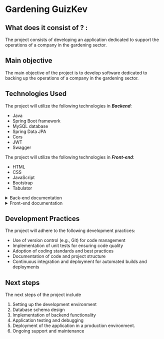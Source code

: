 
# **Gardening GuizKev**



## What does it consist of ? :
The project consists of developing an application dedicated to support the operations of a company in the gardening sector. 


## Main objective
The main objective of the project is to develop software dedicated to backing up the operations of a company in the gardening sector.

## Technologies Used

The project will utilize the following technologies in **_Backend_**:
- Java 
- Spring Boot framework
- MySQL  database
- Spring Data JPA
- Cors
- JWT
- Swagger

The project will utilize the following technologies in **_Front-end_**:
- HTML
- CSS
- JavaScript
- Bootstrap
- Tabulator


<details>
<summary>Back-end documentation</summary>

    
   ## Database Design
   ![Database Design](./documentation/img-backEnd/physical_database_model.png)

   ## Folder organization

   ![Folder Organization](./documentation/img-backEnd/FolderOrganization.png)

   ## Queries in MySQL for specify table

   <details>
      <summary>Table Client</summary>

      1. Devuelve un listado con el nombre de los todos los clientes españoles.

      ```sql
      SELECT nombre_cliente
      FROM cliente
      WHERE pais = 'Spain';

      ```

      2. Devuelve un listado con el código de cliente de aquellos clientes que realizaron algún pago en 2008. Tenga en cuenta que deberá eliminar aquellos códigos de cliente que aparezcan repetidos. Resuelva la consulta:

      ```sql
      SELECT DISTINCT c.codigo_cliente
      FROM cliente c
      JOIN pago p ON c.codigo_cliente = p.codigo_cliente
      WHERE YEAR(p.fecha_pago) = 2008;

      ```

      3. Devuelve un listado con todos los clientes que sean de la ciudad de `Madrid` y cuyo representante de ventas tenga el código de empleado `11` o `30`.

      ```sql
      SELECT codigo_cliente, nombre_cliente, ciudad, codigo_empleado_rep_ventas
      FROM cliente
      WHERE ciudad = 'Madrid' AND codigo_empleado_rep_ventas IN (11, 30);

      ```  
      4. Obtén un listado con el nombre de cada cliente y el nombre y apellido de su representante de ventas.

      ```sql
      SELECT c.nombre_cliente AS Nombre_Cliente, CONCAT(e.nombre,' ',e.apellido1,' ',e.apellido2) AS Nombre_Representante_Ventas FROM cliente c JOIN empleado e ON c.codigo_empleado_rep_ventas = e.codigo_empleado;
      ```

      5. Muestra el nombre de los clientes que hayan realizado pagos junto con el nombre de sus representantes de ventas.

      ```sql
      SELECT c.codigo_cliente AS codigoCliente, c.nombre_cliente AS nombreCliente, e.nombre AS nombreRepresentanteVentas FROM cliente c JOIN pago p ON c.codigo_cliente = p.codigo_cliente JOIN empleado e
      ON c.codigo_empleado_rep_ventas = e.codigo_empleado;
      ```

      6. Muestra el nombre de los clientes que **no** hayan realizado pagos junto con el nombre de sus representantes de ventas.

      ```sql
      SELECT c.codigo_cliente AS codigoCliente, c.nombre_cliente AS nombreCliente, e.nombre AS nombreRepresentanteVentas FROM cliente c Left  JOIN pago p ON c.codigo_cliente = p.codigo_cliente JOIN empleado e
      ON c.codigo_empleado_rep_ventas = e.codigo_empleado;
      ```

      7. Devuelve el nombre de los clientes que han hecho pagos y el nombre de sus representantes junto con la ciudad de la oficina a la que pertenece el representante.

      ```sql
      SELECT 
      c.nombre_cliente AS NombreCliente,
      e.nombre AS NombreRepresentante,
      o.ciudad AS CiudadRepresentante
      FROM cliente AS c
      JOIN empleado AS e ON c.codigo_empleado_rep_ventas = e.codigo_empleado
      JOIN oficina AS o ON e.codigo_oficina = o.codigo_oficina
      WHERE c.codigo_cliente IN (
      SELECT DISTINCT codigo_cliente
      FROM pago
      );

      ```

      8. Devuelve el nombre de los clientes que **no** hayan hecho pagos y el nombre de sus representantes junto con la ciudad de la oficina a la que pertenece el representante.

      ```sql
      SELECT c.nombre_cliente AS NombreCliente, e.nombre AS NombreRepresentante, o.ciudad AS CiudadRepresentante
      FROM cliente AS c
      LEFT JOIN empleado AS e ON c.codigo_empleado_rep_ventas = e.codigo_empleado
      LEFT JOIN oficina AS o ON e.codigo_oficina = o.codigo_oficina
      WHERE c.codigo_cliente NOT IN (
      SELECT DISTINCT codigo_cliente
      FROM pago
      ) OR c.codigo_cliente IS NULL;
      ```

      9. Devuelve el nombre de los clientes a los que no se les ha entregado a tiempo un pedido.

      ```sql
      SELECT DISTINCT c.nombre_cliente AS NombreCliente
      FROM cliente AS c
      JOIN pedido AS p ON c.codigo_cliente = p.codigo_cliente
      WHERE p.fecha_entrega IS NULL OR p.fecha_entrega > p.fecha_esperada;

      ```

      10. Devuelve un listado de las diferentes gamas de producto que ha comprado cada cliente.

      ```sql
      SELECT c.nombre_cliente AS NombreCliente, GROUP_CONCAT(DISTINCT pr.gama ORDER BY pr.gama ASC) AS GamasCompradas
      FROM cliente AS c
      JOIN pedido AS p ON c.codigo_cliente = p.codigo_cliente
      JOIN detalle_pedido AS dp ON p.codigo_pedido = dp.codigo_pedido
      JOIN producto AS pr ON dp.codigo_producto = pr.codigo_producto
      GROUP BY c.nombre_cliente;

      ```

      11. Devuelve un listado que muestre solamente los clientes que no han realizado ningún pago.

      ```sql
      SELECT c.*
      FROM cliente c
      LEFT JOIN pago p ON c.codigo_cliente = p.codigo_cliente
      WHERE p.codigo_cliente IS NULL;

      ```

      12. Devuelve un listado que muestre solamente los clientes que no han realizado ningún pedido.

      ```sql
      SELECT c.*
      FROM cliente c
      LEFT JOIN pedido pd ON c.codigo_cliente = pd.codigo_cliente
      WHERE pd.codigo_cliente IS NULL;

      ```

      13. Devuelve un listado que muestre los clientes que no han realizado ningún pago y los que no han realizado ningún pedido.

      ```sql
      SELECT c.*
      FROM cliente c
      LEFT JOIN pago p ON c.codigo_cliente = p.codigo_cliente
      LEFT JOIN pedido pd ON c.codigo_cliente = pd.codigo_cliente
      WHERE p.codigo_cliente IS NULL AND pd.codigo_pedido IS NULL;   
      ```

      14. Devuelve un listado con los clientes que han realizado algún pedido pero no han realizado ningún pago.

      ```sql
      SELECT DISTINCT c.*
      FROM cliente c
      JOIN pedido pd ON c.codigo_cliente = pd.codigo_cliente
      LEFT JOIN pago p ON c.codigo_cliente = p.codigo_cliente
      WHERE p.codigo_cliente IS NULL;

      ```

      15. ¿Cuántos clientes tiene cada país?

      ```sql
      SELECT pais, COUNT(*) AS total_clientes
      FROM cliente
      GROUP BY pais;

      ```

      16. Calcula el número de clientes que tiene la empresa.

      ```sql
      SELECT COUNT(*) AS total_clientes
      FROM cliente;

      ```

      17. ¿Cuántos clientes existen con domicilio en la ciudad de Madrid?

      ```sql
      SELECT COUNT(*) AS total_clientes_madrid
      FROM cliente
      WHERE ciudad = 'Madrid';

      ```

      18. ¿Calcula cuántos clientes tiene cada una de las ciudades que empiezan por `M`?

      ```sql
      SELECT ciudad, COUNT(*) AS total_clientes
      FROM cliente
      WHERE ciudad LIKE 'M%'
      GROUP BY ciudad;

      ```

      19. Calcula el número de clientes que no tiene asignado representante de ventas.

      ```sql
      SELECT COUNT(*) AS clientes_sin_representante
      FROM cliente
      WHERE codigo_empleado_rep_ventas IS NULL;

      ```

      20. Calcula la fecha del primer y último pago realizado por cada uno de los clientes. El listado deberá mostrar el nombre y los apellidos de cada cliente.

      ```sql
      SELECT c.nombre_cliente, c.nombre_contacto, c.apellido_contacto,
         MIN(p.fecha_pago) AS primera_fecha_pago,
         MAX(p.fecha_pago) AS ultima_fecha_pago
      FROM cliente c
      LEFT JOIN pago p ON c.codigo_cliente = p.codigo_cliente
      GROUP BY c.codigo_cliente;

      ```

      21. Devuelve el nombre de los clientes y el nombre de sus representantes junto con la ciudad de la oficina a la que pertenece el representante.

      ```sql
      SELECT
      c.nombre_cliente AS NombreCliente,
      e.nombre AS NombreRepresentante,
      o.ciudad AS CiudadRepresentante
      FROM cliente AS c
      JOIN empleado AS e ON c.codigo_empleado_rep_ventas = e.codigo_empleado
      JOIN oficina AS o ON e.codigo_oficina = o.codigo_oficina;

      ```

   </details>

   <details>
      <summary>Table Employee</summary>

      22. Devuelve un listado con el nombre, apellidos y email de los empleados cuyo jefe tiene un código de jefe igual a 7.

      ```sql
      SELECT nombre, apellido1, apellido2, email
      FROM empleado
      WHERE codigo_jefe = 7;

      ```

      23. Devuelve el nombre del puesto, nombre, apellidos y email del jefe de la empresa.

      ```sql
      SELECT e.puesto AS nombre_puesto, j.nombre, j.apellido1, j.apellido2, j.email
      FROM empleado j
      JOIN empleado e ON j.codigo_empleado = e.codigo_jefe
      WHERE e.codigo_jefe IS NULL;

      ```

      24. Devuelve un listado con el nombre, apellidos y puesto de aquellos empleados que no sean representantes de ventas.

      ```sql
      SELECT nombre, apellido1, apellido2, puesto
      FROM empleado
      WHERE puesto IS NOT NULL AND puesto <> 'Representante Ventas';

      ```

      25. Devuelve un listado con el nombre de los empleados junto con el nombre de sus jefes.

      ```sql
      SELECT
      e1.nombre AS NombreEmpleado,
      e2.nombre AS NombreJefe
      FROM empleado AS e1
      LEFT JOIN empleado AS e2 ON e1.codigo_jefe = e2.codigo_empleado;

      ```

      26. Devuelve un listado que muestre el nombre de cada empleados, el nombre de su jefe y el nombre del jefe de sus jefe.

      ```sql
      SELECT
      E1.nombre AS NombreEmpleado,
      E2.nombre AS NombreJefe,
      E3.nombre AS NombreJefeDelJefe
      FROM empleado AS E1
      LEFT JOIN empleado AS E2 ON E1.codigo_jefe = E2.codigo_empleado
      LEFT JOIN empleado AS E3 ON E2.codigo_jefe = E3.codigo_empleado;

      ```

      27. Devuelve un listado que muestre solamente los empleados que no tienen una oficina asociada.

      ```sql
      SELECT e.*
      FROM empleado e
      LEFT JOIN oficina o ON e.codigo_oficina = o.codigo_oficina
      WHERE o.codigo_oficina IS NULL;

      ```

      28. Devuelve un listado que muestre solamente los empleados que no tienen un cliente asociado.

      ```sql
      SELECT e.*
      FROM empleado e
      LEFT JOIN cliente c ON e.codigo_empleado = c.codigo_empleado_rep_ventas
      WHERE c.codigo_empleado_rep_ventas IS NULL;

      ```

      29. Devuelve un listado que muestre solamente los empleados que no tienen un cliente asociado junto con los datos de la oficina donde trabajan.

      ```sql
      SELECT e.*, o.*
      FROM empleado e
      JOIN oficina o ON e.codigo_oficina = o.codigo_oficina
      LEFT JOIN cliente c ON e.codigo_empleado = c.codigo_empleado_rep_ventas
      WHERE c.codigo_empleado_rep_ventas IS NULL;

      ```

      30. Devuelve un listado que muestre los empleados que no tienen una oficina asociada y los que no tienen un cliente asociado.

      ```sql
      SELECT e.*
      FROM empleado e
      LEFT JOIN oficina o ON e.codigo_oficina = o.codigo_oficina
      LEFT JOIN cliente c ON e.codigo_empleado = c.codigo_empleado_rep_ventas
      WHERE o.codigo_oficina IS NULL AND c.codigo_empleado_rep_ventas IS NULL;

      ```

      31. Devuelve un listado con los datos de los empleados que no tienen clientes asociados y el nombre de su jefe asociado.

      ```sql
      SELECT e.*, jefe.nombre AS nombre_jefe
      FROM empleado e
      LEFT JOIN cliente c ON e.codigo_empleado = c.codigo_empleado_rep_ventas
      LEFT JOIN empleado jefe ON e.codigo_jefe = jefe.codigo_empleado
      WHERE c.codigo_empleado_rep_ventas IS NULL;

      ```

      32. ¿Cuántos empleados hay en la compañía?

      ```sql
      SELECT COUNT(*) AS total_empleados
      FROM empleado;

      ```

      33. Devuelve el nombre de los representantes de ventas y el número de clientes al que atiende cada uno.

      ```sql
      SELECT e.nombre, e.apellido1, e.apellido2, COUNT(c.codigo_cliente) AS total_clientes_atendidos
      FROM empleado e
      LEFT JOIN cliente c ON e.codigo_empleado = c.codigo_empleado_rep_ventas
      WHERE e.puesto = 'Representante de Ventas'
      GROUP BY e.codigo_empleado;

      ```

   </details>

   <details>
      <summary>Table Office</summary>

      34. Devuelve un listado con el código de oficina y la ciudad donde hay oficinas.

      ```sql
      SELECT codigo_oficina, ciudad
      FROM oficina;

      ```

      35. Devuelve un listado con la ciudad y el teléfono de las oficinas de España.

      ```sql
      SELECT ciudad, telefono
      FROM oficina
      WHERE pais = 'España';


      ```

      3. Lista la dirección de las oficinas que tengan clientes en `Fuenlabrada`.

      ```sql
      SELECT DISTINCT o.linea_direccion1, o.linea_direccion2, o.ciudad, o.region, o.pais, o.codigo_postal
      FROM oficina AS o
      JOIN empleado AS e ON o.codigo_oficina = e.codigo_oficina
      JOIN cliente AS c ON e.codigo_empleado = c.codigo_empleado_rep_ventas
      WHERE c.ciudad = 'Fuenlabrada';

      ```

      4. Devuelve las oficinas donde **no trabajan** ninguno de los empleados que hayan sido los representantes de ventas de algún cliente que haya realizado la compra de algún producto de la gama `Frutales`.

      ```sql
      SELECT DISTINCT o.*
      FROM oficina o
      LEFT JOIN empleado e ON o.codigo_oficina = e.codigo_oficina
      LEFT JOIN cliente c ON e.codigo_empleado = c.codigo_empleado_rep_ventas
      LEFT JOIN pedido pd ON c.codigo_cliente = pd.codigo_cliente
      LEFT JOIN detalle_pedido dp ON pd.codigo_pedido = dp.codigo_pedido
      LEFT JOIN producto p ON dp.codigo_producto = p.codigo_producto
      WHERE p.gama = 'Frutales' AND e.codigo_empleado IS NULL;
      ```

   </details>

   <details>
      <summary>Table Payment</summary>

      1. Devuelve un listado con todos los pagos que se realizaron en el año `2008` mediante `Paypal`. Ordene el resultado de mayor a menor.

      ```sql
      SELECT *
      FROM pago
      WHERE YEAR(fecha_pago) = 2008 AND forma_pago = 'PayPal'
      ORDER BY total DESC;

      ```

      2. Devuelve un listado con todas las formas de pago que aparecen en la tabla `pago`. Tenga en cuenta que no deben aparecer formas de pago repetidas.

      ```sql
      SELECT DISTINCT forma_pago
      FROM pago;

      ```

      3. ¿Cuál fue el pago medio en 2009?

      ```sql
      SELECT AVG(total) AS pago_promedio_2009
      FROM pago
      WHERE YEAR(fecha_pago) = 2009;

      ```

      4. Muestre la suma total de todos los pagos que se realizaron para cada uno de los años que aparecen en la tabla `pagos`.

      ```sql
      SELECT YEAR(fecha_pago) AS año, SUM(total) AS suma_total_pagos
      FROM pago
      GROUP BY YEAR(fecha_pago)
      ORDER BY YEAR(fecha_pago);

      ```

   </details>

   <details>
      <summary>Table Order</summary>

      1. Devuelve un listado con los distintos estados por los que puede pasar un pedido.

      ```sql
      SELECT DISTINCT estado
      FROM pedido;

      ```

      2. Devuelve un listado con el código de pedido, código de cliente, fecha esperada y fecha de entrega de los pedidos que no han sido entregados a tiempo.

      ```sql
      SELECT codigo_pedido, codigo_cliente, fecha_esperada,fecha_entrega
      FROM pedido
      WHERE fecha_entrega > fecha_esperada;

      ```

      3. Devuelve un listado con el código de pedido, código de cliente, fecha esperada y fecha de entrega de los pedidos cuya fecha de entrega ha sido al menos dos días antes de la fecha esperada.

      ```sql
      SELECT codigo_pedido, codigo_cliente, fecha_esperada, fecha_entrega
      FROM pedido
      WHERE DATEDIFF(fecha_entrega, fecha_esperada) = -2;

      ```

      4. Devuelve un listado de todos los pedidos que fueron **rechazados** en `2009`.

      ```sql
      SELECT codigo_pedido, fecha_pedido, estado, comentarios
      FROM pedido
      WHERE YEAR(fecha_pedido) = 2009 AND estado = 'Rechazado';

      ```

      5. Devuelve un listado de todos los pedidos que han sido **entregados** en el mes de enero de cualquier año.

      ```sql
      SELECT codigo_pedido, fecha_pedido, fecha_entrega, estado
      FROM pedido
      WHERE MONTH(fecha_entrega) = 1;

      ```

      6. ¿Cuántos pedidos hay en cada estado? Ordena el resultado de forma descendente por el número de pedidos.

      ```sql
      SELECT estado, COUNT(*) AS total_pedidos
      FROM pedido
      GROUP BY estado
      ORDER BY total_pedidos DESC;

      ```

   </details>

   <details>
      <summary>Table Order Detail</summary>

      1. Calcula el número de productos diferentes que hay en cada uno de los pedidos.

      ```sql
      SELECT codigo_pedido, COUNT(DISTINCT codigo_producto) AS num_productos_diferentes
      FROM detalle_pedido
      GROUP BY codigo_pedido;

      ```

      2. Calcula la suma de la cantidad total de todos los productos que aparecen en cada uno de los pedidos.

      ```sql
      SELECT codigo_pedido, SUM(cantidad) AS cantidad_total
      FROM detalle_pedido
      GROUP BY codigo_pedido;

      ```

      3. La facturación que ha tenido la empresa en toda la historia, indicando la base imponible, el IVA y el total facturado. La base imponible se calcula sumando el coste del producto por el número de unidades vendidas de la tabla `detalle_pedido`. El IVA es el 21 % de la base imponible, y el total la suma de los dos campos anteriores.

      ```sql
      SELECT
         SUM(dp.cantidad * p.precio_venta) AS base_imponible,
         SUM(dp.cantidad * p.precio_venta) * 0.21 AS iva,
         SUM(dp.cantidad * p.precio_venta) + (SUM(dp.cantidad * p.precio_venta) * 0.21) AS total_facturado
      FROM detalle_pedido dp
      JOIN producto p ON dp.codigo_producto = p.codigo_producto;

      ```

      4. La misma información que en la pregunta anterior, pero agrupada por código de producto.

      ```sql
      SELECT
         p.codigo_producto,
         p.nombre AS nombre_producto,
         SUM(dp.cantidad * p.precio_venta) AS base_imponible,
         SUM(dp.cantidad * p.precio_venta) * 0.21 AS iva,
         SUM(dp.cantidad * p.precio_venta) + (SUM(dp.cantidad * p.precio_venta) * 0.21) AS total_facturado
      FROM detalle_pedido dp
      JOIN producto p ON dp.codigo_producto = p.codigo_producto
      GROUP BY p.codigo_producto, p.nombre;

      ```

      5. La misma información que en la pregunta anterior, pero agrupada por código de producto filtrada por los códigos que empiecen por `OR`.

      ```sql
      SELECT
         p.codigo_producto,
         p.nombre AS nombre_producto,
         SUM(dp.cantidad * p.precio_venta) AS base_imponible,
         SUM(dp.cantidad * p.precio_venta) * 0.21 AS iva,
         SUM(dp.cantidad * p.precio_venta) + (SUM(dp.cantidad * p.precio_venta) * 0.21) AS total_facturado
      FROM detalle_pedido dp
      JOIN producto p ON dp.codigo_producto = p.codigo_producto
      WHERE p.codigo_producto LIKE 'OR%'
      GROUP BY p.codigo_producto, p.nombre;

      ```

      6. Lista las ventas totales de los productos que hayan facturado más de 3000 euros. Se mostrará el nombre, unidades vendidas, total facturado y total facturado con impuestos (21% IVA).

      ```sql
      SELECT
      p.nombre AS nombre_producto,
      SUM(dp.cantidad) AS unidades_vendidas,
      SUM(dp.cantidad * p.precio_venta) AS total_facturado,
      SUM(dp.cantidad * p.precio_venta) * 0.21 AS total_facturado_con_iva
      FROM detalle_pedido dp
      JOIN producto p ON dp.codigo_producto = p.codigo_producto
      GROUP BY p.nombre
      HAVING total_facturado > 3000;

      ```

   </details>

   <details>
      <summary>Table Product</summary>

      1. Devuelve un listado con todos los productos que pertenecen a la gama `Ornamentales` y que tienen más de `100` unidades en stock. El listado deberá estar ordenado por su precio de venta, mostrando en primer lugar los de mayor precio.

      ```sql
      SELECT codigo_producto, nombre, gama, cantidad_en_stock, precio_venta
      FROM producto
      WHERE gama = 'Ornamentales' AND cantidad_en_stock > 100
      ORDER BY precio_venta DESC;

      ```

      2. Devuelve un listado de los productos que nunca han aparecido en un pedido.

      ```sql
      SELECT p.*
      FROM producto p
      LEFT JOIN detalle_pedido dp ON p.codigo_producto = dp.codigo_producto
      WHERE dp.codigo_producto IS NULL;

      ```

      3. Devuelve un listado de los productos que nunca han aparecido en un pedido. El resultado debe mostrar el nombre, la descripción y la imagen del producto.

      ```sql
      SELECT p.nombre, p.descripcion, gp.imagen
      FROM producto p
      JOIN gama_producto gp ON p.gama = gp.gama
      WHERE p.codigo_producto NOT IN (SELECT DISTINCT codigo_producto FROM detalle_pedido);

      ```

      4. Calcula el precio de venta del producto más caro y más barato en una misma consulta.

      ```sql
      SELECT MAX(precio_venta) AS precio_mas_caro, MIN(precio_venta) AS precio_mas_barato
      FROM producto;

      ```

      5. Devuelve un listado de los 20 productos más vendidos y el número total de unidades que se han vendido de cada uno. El listado deberá estar ordenado por el número total de unidades vendidas.

      ```sql
      SELECT p.codigo_producto, p.nombre, SUM(dp.cantidad) AS total_unidades_vendidas
      FROM producto p
      JOIN detalle_pedido dp ON p.codigo_producto = dp.codigo_producto
      GROUP BY p.codigo_producto, p.nombre
      ORDER BY total_unidades_vendidas DESC
      LIMIT 20;

      ```

   </details>


   ## Queries in MySQL

   <details>
      <summary>Queries about a table in MySQL</summary>

      1. Devuelve un listado con el código de oficina y la ciudad donde hay oficinas.

      ```sql
      SELECT codigo_oficina, ciudad
      FROM oficina;

      ```

      2. Devuelve un listado con la ciudad y el teléfono de las oficinas de España.

      ```sql
      SELECT ciudad, telefono
      FROM oficina
      WHERE pais = 'España';


      ```
      3. Devuelve un listado con el nombre, apellidos y email de los empleados cuyo jefe tiene un código de jefe igual a 7.

      ```sql
      SELECT nombre, apellido1, apellido2, email
      FROM empleado
      WHERE codigo_jefe = 7;

      ```

      4. Devuelve el nombre del puesto, nombre, apellidos y email del jefe de la empresa.

      ```sql
      SELECT e.puesto AS nombre_puesto, j.nombre, j.apellido1, j.apellido2, j.email
      FROM empleado j
      JOIN empleado e ON j.codigo_empleado = e.codigo_jefe
      WHERE e.codigo_jefe IS NULL;

      ```

      5. Devuelve un listado con el nombre, apellidos y puesto de aquellos empleados que no sean representantes de ventas.

      ```sql
      SELECT nombre, apellido1, apellido2, puesto
      FROM empleado
      WHERE puesto IS NOT NULL AND puesto <> 'Representante Ventas';

      ```

      6. Devuelve un listado con el nombre de los todos los clientes españoles.

      ```sql
      SELECT nombre_cliente
      FROM cliente
      WHERE pais = 'Spain';

      ```

      7. Devuelve un listado con los distintos estados por los que puede pasar un pedido.

      ```sql
      SELECT DISTINCT estado
      FROM pedido;

      ```

      8. Devuelve un listado con el código de cliente de aquellos clientes que realizaron algún pago en 2008. Tenga en cuenta que deberá eliminar aquellos códigos de cliente que aparezcan repetidos. Resuelva la consulta:

      ```sql
      SELECT DISTINCT c.codigo_cliente
      FROM cliente c
      JOIN pago p ON c.codigo_cliente = p.codigo_cliente
      WHERE YEAR(p.fecha_pago) = 2008;

      ```

      9. Devuelve un listado con el código de pedido, código de cliente, fecha esperada y fecha de entrega de los pedidos que no han sido entregados a tiempo.

      ```sql
      SELECT codigo_pedido, codigo_cliente, fecha_esperada,fecha_entrega
      FROM pedido
      WHERE fecha_entrega > fecha_esperada;

      ```

      10. Devuelve un listado con el código de pedido, código de cliente, fecha esperada y fecha de entrega de los pedidos cuya fecha de entrega ha sido al menos dos días antes de la fecha esperada.

      ```sql
      SELECT codigo_pedido, codigo_cliente, fecha_esperada, fecha_entrega
      FROM pedido
      WHERE DATEDIFF(fecha_entrega, fecha_esperada) = -2;

      ```

      11. Devuelve un listado de todos los pedidos que fueron **rechazados** en `2009`.

      ```sql
      SELECT codigo_pedido, fecha_pedido, estado, comentarios
      FROM pedido
      WHERE YEAR(fecha_pedido) = 2009 AND estado = 'Rechazado';

      ```

      12. Devuelve un listado de todos los pedidos que han sido **entregados** en el mes de enero de cualquier año.

      ```sql
      SELECT codigo_pedido, fecha_pedido, fecha_entrega, estado
      FROM pedido
      WHERE MONTH(fecha_entrega) = 1;

      ```

      13. Devuelve un listado con todos los pagos que se realizaron en el año `2008` mediante `Paypal`. Ordene el resultado de mayor a menor.

      ```sql
      SELECT *
      FROM pago
      WHERE YEAR(fecha_pago) = 2008 AND forma_pago = 'PayPal'
      ORDER BY total DESC;

      ```

      14. Devuelve un listado con todas las formas de pago que aparecen en la tabla `pago`. Tenga en cuenta que no deben aparecer formas de pago repetidas.

      ```sql
      SELECT DISTINCT forma_pago
      FROM pago;

      ```

      15. Devuelve un listado con todos los productos que pertenecen a la gama `Ornamentales` y que tienen más de `100` unidades en stock. El listado deberá estar ordenado por su precio de venta, mostrando en primer lugar los de mayor precio.

      ```sql
      SELECT codigo_producto, nombre, gama, cantidad_en_stock, precio_venta
      FROM producto
      WHERE gama = 'Ornamentales' AND cantidad_en_stock > 100
      ORDER BY precio_venta DESC;

      ```

      16. Devuelve un listado con todos los clientes que sean de la ciudad de `Madrid` y cuyo representante de ventas tenga el código de empleado `11` o `30`.

      ```sql
      SELECT codigo_cliente, nombre_cliente, ciudad, codigo_empleado_rep_ventas
      FROM cliente
      WHERE ciudad = 'Madrid' AND codigo_empleado_rep_ventas IN (11, 30);

      ```

   </details>


   <details>
      <summary>Multi-table queries (Internal composition) in MySQL</summary>

      1. Obtén un listado con el nombre de cada cliente y el nombre y apellido de su representante de ventas.

      ```sql
      SELECT c.nombre_cliente AS Nombre_Cliente, CONCAT(e.nombre,' ',e.apellido1,' ',e.apellido2) AS Nombre_Representante_Ventas FROM cliente c JOIN empleado e ON c.codigo_empleado_rep_ventas = e.codigo_empleado;
      ```

      2. Muestra el nombre de los clientes que hayan realizado pagos junto con el nombre de sus representantes de ventas.

      ```sql
      SELECT c.codigo_cliente AS codigoCliente, c.nombre_cliente AS nombreCliente, e.nombre AS nombreRepresentanteVentas FROM cliente c JOIN pago p ON c.codigo_cliente = p.codigo_cliente JOIN empleado e
      ON c.codigo_empleado_rep_ventas = e.codigo_empleado;
      ```

      3. Muestra el nombre de los clientes que **no** hayan realizado pagos junto con el nombre de sus representantes de ventas.

      ```sql
      SELECT c.codigo_cliente AS codigoCliente, c.nombre_cliente AS nombreCliente, e.nombre AS nombreRepresentanteVentas FROM cliente c Left  JOIN pago p ON c.codigo_cliente = p.codigo_cliente JOIN empleado e
      ON c.codigo_empleado_rep_ventas = e.codigo_empleado;
      ```

      4. Devuelve el nombre de los clientes que han hecho pagos y el nombre de sus representantes junto con la ciudad de la oficina a la que pertenece el representante.

      ```sql
      SELECT 
      c.nombre_cliente AS NombreCliente,
      e.nombre AS NombreRepresentante,
      o.ciudad AS CiudadRepresentante
      FROM cliente AS c
      JOIN empleado AS e ON c.codigo_empleado_rep_ventas = e.codigo_empleado
      JOIN oficina AS o ON e.codigo_oficina = o.codigo_oficina
      WHERE c.codigo_cliente IN (
      SELECT DISTINCT codigo_cliente
      FROM pago
      );

      ```

      5. Devuelve el nombre de los clientes que **no** hayan hecho pagos y el nombre de sus representantes junto con la ciudad de la oficina a la que pertenece el representante.

      ```sql
      SELECT c.nombre_cliente AS NombreCliente, e.nombre AS NombreRepresentante, o.ciudad AS CiudadRepresentante
      FROM cliente AS c
      LEFT JOIN empleado AS e ON c.codigo_empleado_rep_ventas = e.codigo_empleado
      LEFT JOIN oficina AS o ON e.codigo_oficina = o.codigo_oficina
      WHERE c.codigo_cliente NOT IN (
      SELECT DISTINCT codigo_cliente
      FROM pago
      ) OR c.codigo_cliente IS NULL;
      ```

      6. Lista la dirección de las oficinas que tengan clientes en `Fuenlabrada`.

      ```sql
      SELECT DISTINCT o.linea_direccion1, o.linea_direccion2, o.ciudad, o.region, o.pais, o.codigo_postal
      FROM oficina AS o
      JOIN empleado AS e ON o.codigo_oficina = e.codigo_oficina
      JOIN cliente AS c ON e.codigo_empleado = c.codigo_empleado_rep_ventas
      WHERE c.ciudad = 'Fuenlabrada';

      ```

      7. Devuelve el nombre de los clientes y el nombre de sus representantes junto con la ciudad de la oficina a la que pertenece el representante.

      ```sql
      SELECT
      c.nombre_cliente AS NombreCliente,
      e.nombre AS NombreRepresentante,
      o.ciudad AS CiudadRepresentante
      FROM cliente AS c
      JOIN empleado AS e ON c.codigo_empleado_rep_ventas = e.codigo_empleado
      JOIN oficina AS o ON e.codigo_oficina = o.codigo_oficina;

      ```

      8. Devuelve un listado con el nombre de los empleados junto con el nombre de sus jefes.

      ```sql
      SELECT
      e1.nombre AS NombreEmpleado,
      e2.nombre AS NombreJefe
      FROM empleado AS e1
      LEFT JOIN empleado AS e2 ON e1.codigo_jefe = e2.codigo_empleado;

      ```

      9. Devuelve un listado que muestre el nombre de cada empleados, el nombre de su jefe y el nombre del jefe de sus jefe.

      ```sql
      SELECT
      E1.nombre AS NombreEmpleado,
      E2.nombre AS NombreJefe,
      E3.nombre AS NombreJefeDelJefe
      FROM empleado AS E1
      LEFT JOIN empleado AS E2 ON E1.codigo_jefe = E2.codigo_empleado
      LEFT JOIN empleado AS E3 ON E2.codigo_jefe = E3.codigo_empleado;

      ```

      10. Devuelve el nombre de los clientes a los que no se les ha entregado a tiempo un pedido.

      ```sql
      SELECT DISTINCT c.nombre_cliente AS NombreCliente
      FROM cliente AS c
      JOIN pedido AS p ON c.codigo_cliente = p.codigo_cliente
      WHERE p.fecha_entrega IS NULL OR p.fecha_entrega > p.fecha_esperada;

      ```

      11. Devuelve un listado de las diferentes gamas de producto que ha comprado cada cliente.

      ```sql
      SELECT c.nombre_cliente AS NombreCliente, GROUP_CONCAT(DISTINCT pr.gama ORDER BY pr.gama ASC) AS GamasCompradas
      FROM cliente AS c
      JOIN pedido AS p ON c.codigo_cliente = p.codigo_cliente
      JOIN detalle_pedido AS dp ON p.codigo_pedido = dp.codigo_pedido
      JOIN producto AS pr ON dp.codigo_producto = pr.codigo_producto
      GROUP BY c.nombre_cliente;

      ```

      12. Devuelve un listado que muestre solamente los clientes que no han realizado ningún pago.

      ```sql
      SELECT c.*
      FROM cliente c
      LEFT JOIN pago p ON c.codigo_cliente = p.codigo_cliente
      WHERE p.codigo_cliente IS NULL;

      ```

      13. Devuelve un listado que muestre solamente los clientes que no han realizado ningún pedido.

      ```sql
      SELECT c.*
      FROM cliente c
      LEFT JOIN pedido pd ON c.codigo_cliente = pd.codigo_cliente
      WHERE pd.codigo_cliente IS NULL;

      ```

      14. Devuelve un listado que muestre los clientes que no han realizado ningún pago y los que no han realizado ningún pedido.

      ```sql
      SELECT c.*
      FROM cliente c
      LEFT JOIN pago p ON c.codigo_cliente = p.codigo_cliente
      LEFT JOIN pedido pd ON c.codigo_cliente = pd.codigo_cliente
      WHERE p.codigo_cliente IS NULL AND pd.codigo_pedido IS NULL;   
      ```

      15. Devuelve un listado que muestre solamente los empleados que no tienen una oficina asociada.

      ```sql
      SELECT e.*
      FROM empleado e
      LEFT JOIN oficina o ON e.codigo_oficina = o.codigo_oficina
      WHERE o.codigo_oficina IS NULL;

      ```

      16. Devuelve un listado que muestre solamente los empleados que no tienen un cliente asociado.

      ```sql
      SELECT e.*
      FROM empleado e
      LEFT JOIN cliente c ON e.codigo_empleado = c.codigo_empleado_rep_ventas
      WHERE c.codigo_empleado_rep_ventas IS NULL;

      ```

      17. Devuelve un listado que muestre solamente los empleados que no tienen un cliente asociado junto con los datos de la oficina donde trabajan.

      ```sql
      SELECT e.*, o.*
      FROM empleado e
      JOIN oficina o ON e.codigo_oficina = o.codigo_oficina
      LEFT JOIN cliente c ON e.codigo_empleado = c.codigo_empleado_rep_ventas
      WHERE c.codigo_empleado_rep_ventas IS NULL;

      ```

      18. Devuelve un listado que muestre los empleados que no tienen una oficina asociada y los que no tienen un cliente asociado.

      ```sql
      SELECT e.*
      FROM empleado e
      LEFT JOIN oficina o ON e.codigo_oficina = o.codigo_oficina
      LEFT JOIN cliente c ON e.codigo_empleado = c.codigo_empleado_rep_ventas
      WHERE o.codigo_oficina IS NULL AND c.codigo_empleado_rep_ventas IS NULL;

      ```

      19. Devuelve un listado de los productos que nunca han aparecido en un pedido.

      ```sql
      SELECT p.*
      FROM producto p
      LEFT JOIN detalle_pedido dp ON p.codigo_producto = dp.codigo_producto
      WHERE dp.codigo_producto IS NULL;

      ```

      20. Devuelve un listado de los productos que nunca han aparecido en un pedido. El resultado debe mostrar el nombre, la descripción y la imagen del producto.

      ```sql
      SELECT p.nombre, p.descripcion, gp.imagen
      FROM producto p
      JOIN gama_producto gp ON p.gama = gp.gama
      WHERE p.codigo_producto NOT IN (SELECT DISTINCT codigo_producto FROM detalle_pedido);

      ```

      21. Devuelve las oficinas donde **no trabajan** ninguno de los empleados que hayan sido los representantes de ventas de algún cliente que haya realizado la compra de algún producto de la gama `Frutales`.

      ```sql
      SELECT DISTINCT o.*
      FROM oficina o
      LEFT JOIN empleado e ON o.codigo_oficina = e.codigo_oficina
      LEFT JOIN cliente c ON e.codigo_empleado = c.codigo_empleado_rep_ventas
      LEFT JOIN pedido pd ON c.codigo_cliente = pd.codigo_cliente
      LEFT JOIN detalle_pedido dp ON pd.codigo_pedido = dp.codigo_pedido
      LEFT JOIN producto p ON dp.codigo_producto = p.codigo_producto
      WHERE p.gama = 'Frutales' AND e.codigo_empleado IS NULL;
      ```

      22. Devuelve un listado con los clientes que han realizado algún pedido pero no han realizado ningún pago.

      ```sql
      SELECT DISTINCT c.*
      FROM cliente c
      JOIN pedido pd ON c.codigo_cliente = pd.codigo_cliente
      LEFT JOIN pago p ON c.codigo_cliente = p.codigo_cliente
      WHERE p.codigo_cliente IS NULL;

      ```

      23. Devuelve un listado con los datos de los empleados que no tienen clientes asociados y el nombre de su jefe asociado.

      ```sql
      SELECT e.*, jefe.nombre AS nombre_jefe
      FROM empleado e
      LEFT JOIN cliente c ON e.codigo_empleado = c.codigo_empleado_rep_ventas
      LEFT JOIN empleado jefe ON e.codigo_jefe = jefe.codigo_empleado
      WHERE c.codigo_empleado_rep_ventas IS NULL;

      ```

   </details>

   <details>
      <summary>Summary queries in MySQL</summary>

      1. ¿Cuántos empleados hay en la compañía?

      ```sql
      SELECT COUNT(*) AS total_empleados
      FROM empleado;

      ```

      2. ¿Cuántos clientes tiene cada país?

      ```sql
      SELECT pais, COUNT(*) AS total_clientes
      FROM cliente
      GROUP BY pais;

      ```

      3. ¿Cuál fue el pago medio en 2009?

      ```sql
      SELECT AVG(total) AS pago_promedio_2009
      FROM pago
      WHERE YEAR(fecha_pago) = 2009;

      ```

      4. ¿Cuántos pedidos hay en cada estado? Ordena el resultado de forma descendente por el número de pedidos.

      ```sql
      SELECT estado, COUNT(*) AS total_pedidos
      FROM pedido
      GROUP BY estado
      ORDER BY total_pedidos DESC;

      ```

      5. Calcula el precio de venta del producto más caro y más barato en una misma consulta.

      ```sql
      SELECT MAX(precio_venta) AS precio_mas_caro, MIN(precio_venta) AS precio_mas_barato
      FROM producto;

      ```

      6. Calcula el número de clientes que tiene la empresa.

      ```sql
      SELECT COUNT(*) AS total_clientes
      FROM cliente;

      ```

      7. ¿Cuántos clientes existen con domicilio en la ciudad de Madrid?

      ```sql
      SELECT COUNT(*) AS total_clientes_madrid
      FROM cliente
      WHERE ciudad = 'Madrid';

      ```

      8. ¿Calcula cuántos clientes tiene cada una de las ciudades que empiezan por `M`?

      ```sql
      SELECT ciudad, COUNT(*) AS total_clientes
      FROM cliente
      WHERE ciudad LIKE 'M%'
      GROUP BY ciudad;

      ```

      9. Devuelve el nombre de los representantes de ventas y el número de clientes al que atiende cada uno.

      ```sql
      SELECT e.nombre, e.apellido1, e.apellido2, COUNT(c.codigo_cliente) AS total_clientes_atendidos
      FROM empleado e
      LEFT JOIN cliente c ON e.codigo_empleado = c.codigo_empleado_rep_ventas
      WHERE e.puesto = 'Representante de Ventas'
      GROUP BY e.codigo_empleado;

      ```

      10. Calcula el número de clientes que no tiene asignado representante de ventas.

      ```sql
      SELECT COUNT(*) AS clientes_sin_representante
      FROM cliente
      WHERE codigo_empleado_rep_ventas IS NULL;

      ```

      11. Calcula la fecha del primer y último pago realizado por cada uno de los clientes. El listado deberá mostrar el nombre y los apellidos de cada cliente.

      ```sql
      SELECT c.nombre_cliente, c.nombre_contacto, c.apellido_contacto,
         MIN(p.fecha_pago) AS primera_fecha_pago,
         MAX(p.fecha_pago) AS ultima_fecha_pago
      FROM cliente c
      LEFT JOIN pago p ON c.codigo_cliente = p.codigo_cliente
      GROUP BY c.codigo_cliente;

      ```

      12. Calcula el número de productos diferentes que hay en cada uno de los pedidos.

      ```sql
      SELECT codigo_pedido, COUNT(DISTINCT codigo_producto) AS num_productos_diferentes
      FROM detalle_pedido
      GROUP BY codigo_pedido;

      ```

      13. Calcula la suma de la cantidad total de todos los productos que aparecen en cada uno de los pedidos.

      ```sql
      SELECT codigo_pedido, SUM(cantidad) AS cantidad_total
      FROM detalle_pedido
      GROUP BY codigo_pedido;

      ```

      14. Devuelve un listado de los 20 productos más vendidos y el número total de unidades que se han vendido de cada uno. El listado deberá estar ordenado por el número total de unidades vendidas.

      ```sql
      SELECT p.codigo_producto, p.nombre, SUM(dp.cantidad) AS total_unidades_vendidas
      FROM producto p
      JOIN detalle_pedido dp ON p.codigo_producto = dp.codigo_producto
      GROUP BY p.codigo_producto, p.nombre
      ORDER BY total_unidades_vendidas DESC
      LIMIT 20;

      ```

      15. La facturación que ha tenido la empresa en toda la historia, indicando la base imponible, el IVA y el total facturado. La base imponible se calcula sumando el coste del producto por el número de unidades vendidas de la tabla `detalle_pedido`. El IVA es el 21 % de la base imponible, y el total la suma de los dos campos anteriores.

      ```sql
      SELECT
         SUM(dp.cantidad * p.precio_venta) AS base_imponible,
         SUM(dp.cantidad * p.precio_venta) * 0.21 AS iva,
         SUM(dp.cantidad * p.precio_venta) + (SUM(dp.cantidad * p.precio_venta) * 0.21) AS total_facturado
      FROM
         detalle_pedido dp
      JOIN
         producto p ON dp.codigo_producto = p.codigo_producto;

      ```

      16. La misma información que en la pregunta anterior, pero agrupada por código de producto.

      ```sql
      SELECT
         p.codigo_producto,
         p.nombre AS nombre_producto,
         SUM(dp.cantidad * p.precio_venta) AS base_imponible,
         SUM(dp.cantidad * p.precio_venta) * 0.21 AS iva,
         SUM(dp.cantidad * p.precio_venta) + (SUM(dp.cantidad * p.precio_venta) * 0.21) AS total_facturado
      FROM
         detalle_pedido dp
      JOIN
         producto p ON dp.codigo_producto = p.codigo_producto
      GROUP BY
         p.codigo_producto, p.nombre;

      ```

      17. La misma información que en la pregunta anterior, pero agrupada por código de producto filtrada por los códigos que empiecen por `OR`.

      ```sql
      SELECT
         p.codigo_producto,
         p.nombre AS nombre_producto,
         SUM(dp.cantidad * p.precio_venta) AS base_imponible,
         SUM(dp.cantidad * p.precio_venta) * 0.21 AS iva,
         SUM(dp.cantidad * p.precio_venta) + (SUM(dp.cantidad * p.precio_venta) * 0.21) AS total_facturado
      FROM
         detalle_pedido dp
      JOIN
         producto p ON dp.codigo_producto = p.codigo_producto
      WHERE
         p.codigo_producto LIKE 'OR%'
      GROUP BY
         p.codigo_producto, p.nombre;

      ```

      18. Lista las ventas totales de los productos que hayan facturado más de 3000 euros. Se mostrará el nombre, unidades vendidas, total facturado y total facturado con impuestos (21% IVA).

      ```sql
      SELECT
      p.nombre AS nombre_producto,
      SUM(dp.cantidad) AS unidades_vendidas,
      SUM(dp.cantidad * p.precio_venta) AS total_facturado,
      SUM(dp.cantidad * p.precio_venta) * 0.21 AS total_facturado_con_iva
      FROM
         detalle_pedido dp
      JOIN
         producto p ON dp.codigo_producto = p.codigo_producto
      GROUP BY
         p.nombre
      HAVING
         total_facturado > 3000;

      ```

      19. Muestre la suma total de todos los pagos que se realizaron para cada uno de los años que aparecen en la tabla `pagos`.

      ```sql
      SELECT YEAR(fecha_pago) AS año, SUM(total) AS suma_total_pagos
      FROM pago
      GROUP BY YEAR(fecha_pago)
      ORDER BY YEAR(fecha_pago);

      ```

   </details>

   ## Class Diagram
   ![Image Class Diagram](./documentation/img-backEnd/ClassDiagram.png)
   [Link Class Diagram](https://drive.google.com/file/d/1BhnQA5zl94FS9KlvVA2zUUOgZXkZM_Uv/view?usp=sharing)
</details>


<details>
<summary>Front-end documentation</summary>
- Sign in and Sign Up

![Image Class Diagram](./documentation/img-frontEnd/SingIn.png)

![Image Class Diagram](./documentation/img-frontEnd/SignUp.png)

- DashBoard

![Image Class Diagram](./documentation/img-frontEnd/DashBoard.png)

</details>




## Development Practices
The project will adhere to the following development practices:

- Use of version control (e.g., Git) for code management
- Implementation of unit tests for ensuring code quality
- Adoption of coding standards and best practices
- Documentation of code and project structure
- Continuous integration and deployment for automated builds and deployments


## Next steps
The next steps of the project include

1. Setting up the development environment
2. Database schema design
3. Implementation of backend functionality
4. Application testing and debugging
5. Deployment of the application in a production environment.
6. Ongoing support and maintenance